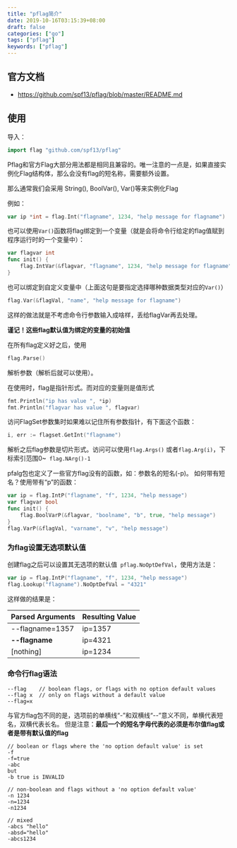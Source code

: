 ```yaml
---
title: "pflag简介"
date: 2019-10-16T03:15:39+08:00
draft: false
categories: ["go"]
tags: ["pflag"]
keywords: ["pflag"]
---
```



## 官方文档

- https://github.com/spf13/pflag/blob/master/README.md

## 使用

导入：

``` go
import flag "github.com/spf13/pflag"
```

Pflag和官方Flag大部分用法都是相同且兼容的。唯一注意的一点是，如果直接实例化Flag结构体，那么会没有flag的短名称，需要额外设置。

那么通常我们会采用 String(), BoolVar(), Var()等来实例化Flag

例如：

``` go
var ip *int = flag.Int("flagname", 1234, "help message for flagname")
```

也可以使用`Var()`函数将flag绑定到一个变量（就是会将命令行给定的flag值赋到程序运行时的一个变量中）：

``` go
var flagvar int
func init() {
    flag.IntVar(&flagvar, "flagname", 1234, "help message for flagname")
}
```

也可以绑定到自定义变量中（上面这句是要指定选择哪种数据类型对应的`Var()`）

``` go
flag.Var(&flagVal, "name", "help message for flagname")
```

这样的做法就是不考虑命令行参数输入成啥样，丢给flagVar再去处理。

**谨记！这些flag默认值为绑定的变量的初始值**

在所有flag定义好之后，使用
``` go
flag.Parse()
```
解析参数（解析后就可以使用）。

在使用时，flag是指针形式。而对应的变量则是值形式
``` go
fmt.Println("ip has value ", *ip)
fmt.Println("flagvar has value ", flagvar)
```

访问FlagSet参数集时如果难以记住所有参数指针，有下面这个函数：
```go
i, err := flagset.GetInt("flagname")
```

解析之后flag参数是切片形式。访问可以使用`flag.Args()` 或者`flag.Arg(i)`，下标索引范围0~` flag.NArg()-1`

pfalg包也定义了一些官方flag没有的函数，如：参数名的短名(-p)。
如何带有短名？使用带有“p”的函数：
```go
var ip = flag.IntP("flagname", "f", 1234, "help message")
var flagvar bool
func init() {
	flag.BoolVarP(&flagvar, "boolname", "b", true, "help message")
}
flag.VarP(&flagVal, "varname", "v", "help message")
```

### 为flag设置无选项默认值

创建flag之后可以设置其无选项的默认值` pflag.NoOptDefVal`，使用方法是：

```go
var ip = flag.IntP("flagname", "f", 1234, "help message")
flag.Lookup("flagname").NoOptDefVal = "4321"
```

这样做的结果是：

| Parsed Arguments | Resulting Value |
| -------------    | -------------   |
| --flagname=1357  | ip=1357         |
| **--flagname**   | ip=4321         |
| [nothing]        | ip=1234         |


### 命令行flag语法

```
--flag    // boolean flags, or flags with no option default values
--flag x  // only on flags without a default value
--flag=x
```

与官方flag包不同的是，选项前的单横线“-”和双横线“--”意义不同，单横代表短名，双横代表长名。
但是注意：**最后一个的短名字母代表的必须是布尔值flag或者是带有默认值的flag**


```
// boolean or flags where the 'no option default value' is set
-f
-f=true
-abc
but
-b true is INVALID

// non-boolean and flags without a 'no option default value'
-n 1234
-n=1234
-n1234

// mixed
-abcs "hello"
-absd="hello"
-abcs1234
```
